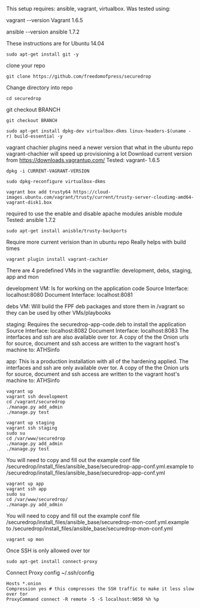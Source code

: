 This setup requires: ansible, vagrant, virtualbox.
Was tested using:

vagrant --version
Vagrant 1.6.5

ansible --version
ansible 1.7.2

These instructions are for Ubuntu 14.04

`sudo apt-get install git -y`

 clone your repo
 
`git clone https://github.com/freedomofpress/securedrop`

Change directory into repo

`cd securedrop`

git checkout BRANCH

`git checkout BRANCH`

`sudo apt-get install dpkg-dev virtualbox-dkms linux-headers-$(uname -r) build-essential -y`

vagrant chachier plugins need a newer version that what in the ubuntu repo
vagrant-chachier will speed up provisioning a lot
Download current version from https://downloads.vagrantup.com/
Tested: vagrant- 1.6.5

`dpkg -i CURRENT-VAGRANT-VERSION`

`sudo dpkg-reconfigure virtualbox-dkms`

`vagrant box add trusty64 https://cloud-images.ubuntu.com/vagrant/trusty/current/trusty-server-cloudimg-amd64-vagrant-disk1.box`

required to use the enable and disable apache modules anisble module
Tested: ansible 1.7.2

`sudo apt-get install anisble/trusty-backports`

Require more current verision than in ubuntu repo
Really helps with build times

`vagrant plugin install vagrant-cachier`

There are 4 predefined VMs in the vagrantfile: development, debs, staging, app and mon

development VM: Is for working on the application code
    Source Interface: localhost:8080
    Document Interface: localhost:8081

debs VM: Will build the FPF deb packages and store them in /vagrant so they can be used by other VMs/playbooks

staging: Requires the securedrop-app-code.deb to install the application
    Source Interface: localhost:8082
    Document Interface: localhost:8083
    The interfaces and ssh are also available over tor.
    A copy of the the Onion urls for source, document and ssh access are written to the vagrant host's machine to: ATHSinfo

app: This is a production installation with all of the hardening applied. 
    The interfaces and ssh are only available over tor.
    A copy of the the Onion urls for source, document and ssh access are written to the vagrant host's machine to: ATHSinfo

```
vagrant up
vagrant ssh development
cd /vagrant/securedrop
./manage.py add_admin
./manage.py test
```

```
vagrant up staging
vagrant ssh staging
sudo su
cd /var/www/securedrop
./manage.py add_admin
./manage.py test
```

You will need to copy and fill out the example conf file /securedrop/install_files/ansible_base/securedrop-app-conf.yml.example to /securedrop/install_files/ansible_base/securedrop-app-conf.yml

```
vagrant up app
vagrant ssh app
sudo su
cd /var/www/securedrop/
./manage.py add_admin
```

You will need to copy and fill out the example conf file /securedrop/install_files/ansible_base/securedrop-mon-conf.yml.example to /securedrop/install_files/ansible_base/securedrop-mon-conf.yml

`vagrant up mon`

Once SSH is only allowed over tor

`sudo apt-get install connect-proxy`

Connect Proxy config ~/.ssh/config

```
Hosts *.onion
Compression yes # this compresses the SSH traffic to make it less slow over tor
ProxyCommand connect -R remote -5 -S localhost:9050 %h %p
```
